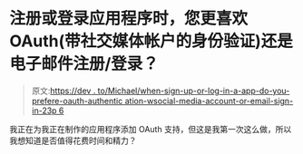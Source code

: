 # 注册或登录应用程序时，您更喜欢 OAuth(带社交媒体帐户的身份验证)还是电子邮件注册/登录？

> 原文:[https://dev . to/Michael/when-sign-up-or-log-in-a-app-do-you-prefere-oauth-authentic ation-wsocial-media-account-or-email-sign-in-23p 6](https://dev.to/michael/when-signing-up-or-logging-into-an-app-do-you-prefer-oauth-authentication-wsocial-media-account-or-email-sign-upsign-in-23p6)

我正在为我正在制作的应用程序添加 OAuth 支持，但这是我第一次这么做，所以我想知道是否值得花费时间和精力？